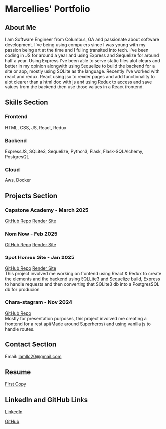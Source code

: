 # Marcellies' Portfolio

## About Me
I am Software Engineer from Columbus, GA and passionate about software development. I've being using computers since I was young with my passion being art at the time and I fulling transited into tech. I've been coding in JS for around a year and using Express and Sequelize for around half a year. Using Express I've been able to serve static files alot clears and better in my opinion alongwith using Sequelize to build the backend for a site or app, mostly using SQLite as the language. Recently I've worked with react and redux. React using jsx to render pages and add functionality to alot clearer than a html doc with js and using Redux to access and save values from the backend then use those values in a React frontend.

## Skills Section
### Frontend
HTML, CSS, JS, React, Redux

### Backend
ExpressJS, SQLite3, Sequelize, Python3, Flask, Flask-SQLAlchemy, PostgresQL

### Cloud
Aws, Docker

## Projects Section
### Capstone Academy - March 2025
[GitHub Repo](https://github.com/Mcode4/Capstone-Academy)
[Render Site](https://capstone-academy.onrender.com)  


### Nom Now - Feb 2025
[GitHub Repo](https://github.com/Mcode4/NomNow)
[Render Site](https://spot-homes.onrender.com/)  

### Spot Homes Site - Jan 2025
[GitHub Repo](https://github.com/Mcode4/Spot-Homes-FullStack)
[Render Site](https://spot-homes.onrender.com/)  
This project involved me working on frontend using React & Redux to create the elements and the backend using SQLLite3 and Sequelize build, Express to handle requests and then converting that SQLite3 db into a PostgresSQL db for producion

### Chara-stagram - Nov 2024
[GitHub Repo](https://github.com/Mcode4/Chara-stagram)  
Mostly for presentation purposes, this project involved me creating a frontend for a rest api(Made around Superheros) and using vanilla js to handle routes.

## Contact Section
Email: lamllc20@gmail.com

## Resume
[First Copy](https://docs.google.com/document/d/1S0wTKThI_Huk2qb2w02_fV1CZVxlcMTkgWIWjQpTEM4/edit?usp=sharing)

## LinkedIn and GitHub Links
[LinkedIn](https://www.linkedin.com/in/marcellies-armstrong-00abb0340/)

[GitHub](https://github.com/Mcode4)


